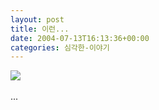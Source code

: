 ```yaml
---
layout: post
title: 이런...
date: 2004-07-13T16:13:36+00:00
categories: 심각한-이야기
---
```

<img src=/photo/Scan0025.jpg><br /><br />...
